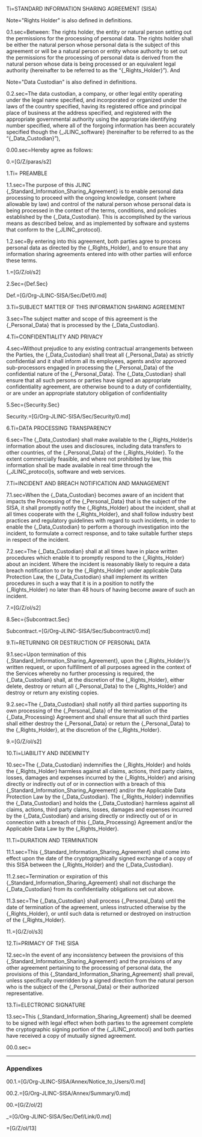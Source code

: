 Ti=STANDARD INFORMATION SHARING AGREEMENT (SISA)

Note="Rights Holder" is also defined in definitions.

0.1.sec=Between: The rights holder, the entity or natural person setting out the permissions for the processing of personal data. The rights holder shall be either the natural person whose personal data is the subject of this agreement or will be a natural person or entity whose authority to set out the permissions for the processing of personal data is derived from the natural person whose data is being processed or an equivalent legal authority (hereinafter to be referred to as the “{_Rights_Holder}”). And

Note="Data Custodian" is also defined in definitions.

0.2.sec=The data custodian, a company, or other legal entity operating under the legal name specified, and incorporated or organized under the laws of the country specified, having its registered office and principal place of business at the address specified, and registered with the appropriate governmental authority using the appropriate identifying number specified, where all of the forgoing information has been accurately specified though the {_JLINC_software} (hereinafter to be referred to as the “{_Data_Custodian}”),

0.00.sec=Hereby agree as follows:

0.=[G/Z/paras/s2]

1.Ti= PREAMBLE

1.1.sec=The purpose of this JLINC {_Standard_Information_Sharing_Agreement} is to enable personal data processing to proceed with the ongoing knowledge, consent (where allowable by law) and control of the natural person whose personal data is being processed in the context of the terms, conditions, and policies established by the {_Data_Custodian}. This is accomplished by the various means as described below, and as implemented by software and systems that conform to the {_JLINC_protocol}.

1.2.sec=By entering into this agreement, both parties agree to process personal data as directed by the {_Rights_Holder}, and to ensure that any information sharing agreements entered into with other parties will enforce these terms.

1.=[G/Z/ol/s2]

2.Sec={Def.Sec}

Def.=[G/Org-JLINC-SISA/Sec/Def/0.md]

3.Ti=SUBJECT MATTER OF THIS INFORMATION SHARING AGREEMENT

3.sec=The subject matter and scope of this agreement is the {_Personal_Data} that is processed by the {_Data_Custodian}.

4.Ti=CONFIDENTIALITY AND PRIVACY

4.sec=Without prejudice to any existing contractual arrangements between the Parties, the {_Data_Custodian} shall treat all {_Personal_Data} as strictly confidential and it shall inform all its employees, agents and/or approved sub-processors engaged in processing the {_Personal_Data} of the confidential nature of the {_Personal_Data}. The {_Data_Custodian} shall ensure that all such persons or parties have signed an appropriate confidentiality agreement, are otherwise bound to a duty of confidentiality, or are under an appropriate statutory obligation of confidentiality

5.Sec={Security.Sec}

Security.=[G/Org-JLINC-SISA/Sec/Security/0.md]

6.Ti=DATA PROCESSING TRANSPARENCY

6.sec=The {_Data_Custodian} shall make available to the {_Rights_Holder}s information about the uses and disclosures, including data transfers to other countries, of the {_Personal_Data} of the {_Rights_Holder}. To the extent commercially feasible, and where not prohibited by law, this information shall be made available in real time through the {_JLINC_protocol}s, software and web services.

7.Ti=INCIDENT AND BREACH NOTIFICATION AND MANAGEMENT

7.1.sec=When the {_Data_Custodian} becomes aware of an incident that impacts the Processing of the {_Personal_Data} that is the subject of the SISA, it shall promptly notify the {_Rights_Holder} about the incident, shall at all times cooperate with the {_Rights_Holder}, and shall follow industry best practices and regulatory guidelines with regard to such incidents, in order to enable the {_Data_Custodian} to perform a thorough investigation into the incident, to formulate a correct response, and to take suitable further steps in respect of the incident.

7.2.sec=The {_Data_Custodian} shall at all times have in place written procedures which enable it to promptly respond to the {_Rights_Holder} about an incident. Where the incident is reasonably likely to require a data breach notification to or by the {_Rights_Holder} under applicable Data Protection Law, the {_Data_Custodian} shall implement its written procedures in such a way that it is in a position to notify the {_Rights_Holder} no later than 48 hours of having become aware of such an incident.

7.=[G/Z/ol/s2]

8.Sec={Subcontract.Sec}

Subcontract.=[G/Org-JLINC-SISA/Sec/Subcontract/0.md]


9.Ti=RETURNING OR DESTRUCTION OF PERSONAL DATA

9.1.sec=Upon termination of this {_Standard_Information_Sharing_Agreement}, upon the {_Rights_Holder}’s written request, or upon fulfillment of all purposes agreed in the context of the Services whereby no further processing is required, the {_Data_Custodian} shall, at the discretion of the {_Rights_Holder}, either delete, destroy or return all {_Personal_Data} to the {_Rights_Holder} and destroy or return any existing copies.

9.2.sec=The {_Data_Custodian} shall notify all third parties supporting its own processing of the {_Personal_Data} of the termination of the {_Data_Processing} Agreement and shall ensure that all such third parties shall either destroy the {_Personal_Data} or return the {_Personal_Data} to the {_Rights_Holder}, at the discretion of the {_Rights_Holder}.

9.=[G/Z/ol/s2]

10.Ti=LIABILITY AND INDEMNITY

10.sec=The {_Data_Custodian} indemnifies the {_Rights_Holder} and holds the {_Rights_Holder} harmless against all claims, actions, third party claims, losses, damages and expenses incurred by the {_Rights_Holder} and arising directly or indirectly out of or in connection with a breach of this {_Standard_Information_Sharing_Agreement} and/or the Applicable Data Protection Law by the {_Data_Custodian}. The {_Rights_Holder} indemnifies the {_Data_Custodian} and holds the {_Data_Custodian} harmless against all claims, actions, third party claims, losses, damages and expenses incurred by the {_Data_Custodian} and arising directly or indirectly out of or in connection with a breach of this {_Data_Processing} Agreement and/or the Applicable Data Law by the {_Rights_Holder}.

11.Ti=DURATION AND TERMINATION

11.1.sec=This {_Standard_Information_Sharing_Agreement} shall come into effect upon the date of the cryptographically signed exchange of a copy of this SISA between the {_Rights_Holder} and the {_Data_Custodian}.

11.2.sec=Termination or expiration of this {_Standard_Information_Sharing_Agreement} shall not discharge the {_Data_Custodian} from its confidentiality obligations set out above.

11.3.sec=The {_Data_Custodian} shall process {_Personal_Data} until the date of termination of the agreement, unless instructed otherwise by the {_Rights_Holder}, or until such data is returned or destroyed on instruction of the {_Rights_Holder}.

11.=[G/Z/ol/s3]

12.Ti=PRIMACY OF THE SISA

12.sec=In the event of any inconsistency between the provisions of this {_Standard_Information_Sharing_Agreement} and the provisions of any other agreement pertaining to the processing of personal data, the provisions of this {_Standard_Information_Sharing_Agreement} shall prevail, unless specifically overridden by a signed direction from the natural person who is the subject of the {_Personal_Data} or their authorized representative.


13.Ti=ELECTRONIC SIGNATURE

13.sec=This {_Standard_Information_Sharing_Agreement} shall be deemed to be signed with legal effect when both parties to the agreement complete the cryptographic signing portion of the {_JLINC_protocol} and both parties have received a copy of mutually signed agreement. 


00.0.sec=<hr><h3>Appendixes</h3>

00.1.=[G/Org-JLINC-SISA/Annex/Notice_to_Users/0.md]

00.2.=[G/Org-JLINC-SISA/Annex/Summary/0.md]

00.=[G/Z/ol/2]

_=[G/Org-JLINC-SISA/Sec/Def/Link/0.md]

=[G/Z/ol/13]




